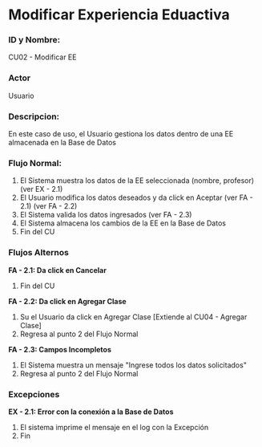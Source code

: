 # Modificar Experiencia Eduactiva

### ID y Nombre:
CU02 - Modificar EE

### Actor
Usuario

### Descripcion:
En este caso de uso, el Usuario gestiona los datos dentro de una EE almacenada en la Base de Datos

### Flujo Normal:
1. El Sistema muestra los datos de la EE seleccionada (nombre, profesor)(ver EX - 2.1)
2. El Usuario modifica los datos deseados y da click en Aceptar (ver FA - 2.1) (ver FA - 2.2)
3. El Sistema valida los datos ingresados (ver FA - 2.3)
4. El Sistema almacena los cambios de la EE en la Base de Datos
5. Fin del CU

### Flujos Alternos
**FA - 2.1: Da click en Cancelar**
1. Fin del CU

**FA - 2.2: Da click en Agregar Clase**
1. Su el Usuario da click en Agregar Clase [Extiende al CU04 - Agregar Clase]
2. Regresa al punto 2 del Flujo Normal

**FA - 2.3: Campos Incompletos**
1. El Sistema muestra un mensaje "Ingrese todos los datos solicitados"
2. Regresa al punto 2 del Flujo Normal

### Excepciones
**EX - 2.1: Error con la conexión a la Base de Datos**
1. El sistema imprime el mensaje en el log con la Excepción
2. Fin